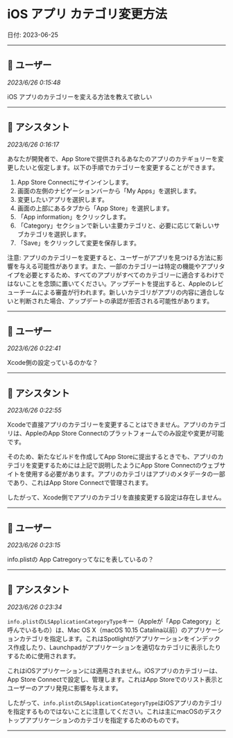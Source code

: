 # iOS アプリ カテゴリ変更方法

日付: 2023-06-25

---

## 👤 ユーザー
*2023/6/26 0:15:48*

iOS アプリのカテゴリーを変える方法を教えて欲しい

---

## 🤖 アシスタント
*2023/6/26 0:16:17*

あなたが開発者で、App Storeで提供されるあなたのアプリのカテギョリーを変更したいと仮定します。以下の手順でカテゴリーを変更することができます。

1. App Store Connectにサインインします。
2. 画面の左側のナビゲーションバーから「My Apps」を選択します。
3. 変更したいアプリを選択します。
4. 画面の上部にあるタブから「App Store」を選択します。
5. 「App information」をクリックします。
6. 「Category」セクションで新しい主要カテゴリと、必要に応じて新しいサブカテゴリを選択します。
7. 「Save」をクリックして変更を保存します。

注意: アプリのカテゴリーを変更すると、ユーザーがアプリを見つける方法に影響を与える可能性があります。また、一部のカテゴリーは特定の機能やアプリタイプを必要とするため、すべてのアプリがすべてのカテゴリーに適合するわけではないことを念頭に置いてください。アップデートを提出すると、Appleのレビューチームによる審査が行われます。新しいカテゴリがアプリの内容に適合しないと判断された場合、アップデートの承認が拒否される可能性があります。

---

## 👤 ユーザー
*2023/6/26 0:22:41*

Xcode側の設定っているのかな？

---

## 🤖 アシスタント
*2023/6/26 0:22:55*

Xcodeで直接アプリのカテゴリーを変更することはできません。アプリのカテゴリは、AppleのApp Store Connectのプラットフォームでのみ設定や変更が可能です。

そのため、新たなビルドを作成してApp Storeに提出するときでも、アプリのカテゴリを変更するためには上記で説明したようにApp Store Connectのウェブサイトを使用する必要があります。アプリのカテゴリはアプリのメタデータの一部であり、これはApp Store Connectで管理されます。

したがって、Xcode側でアプリのカテゴリを直接変更する設定は存在しません。

---

## 👤 ユーザー
*2023/6/26 0:23:15*

info.plistの App Catregoryってなにを表しているの？

---

## 🤖 アシスタント
*2023/6/26 0:23:34*

`info.plist`の`LSApplicationCategoryType`キー（Appleが「App Category」と呼んでいるもの）は、Mac OS X（macOS 10.15 Catalina以前）のアプリケーションカテゴリを指定します。これはSpotlightがアプリケーションをインデックス作成したり、Launchpadがアプリケーションを適切なカテゴリに表示したりするために使用されます。

これはiOSアプリケーションには適用されません。iOSアプリのカテゴリーは、App Store Connectで設定し、管理します。これはApp Storeでのリスト表示とユーザーのアプリ発見に影響を与えます。

したがって、`info.plist`の`LSApplicationCategoryType`はiOSアプリのカテゴリを指定するものではないことに注意してください。これは主にmacOSのデスクトップアプリケーションのカテゴリを指定するためのものです。

---
